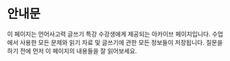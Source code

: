 # 안내문
이 페이지는 언어사고력 글쓰기 특강 수강생에게 제공되는 아카이브 페이지입니다.
수업에서 사용한 모든 문제와 읽기 자료 및 글쓰기에 관한 모든 정보들이 저장됩니다.
질문을 하기 전에 먼저 이 페이지의 내용들을 잘 읽어보세요.
